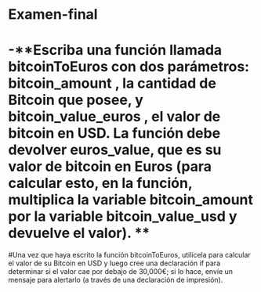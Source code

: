 # Examen-final
# -**Escriba una función llamada bitcoinToEuros con dos parámetros: bitcoin_amount , la cantidad de Bitcoin que posee, y bitcoin_value_euros , el valor de bitcoin en USD. La función debe devolver euros_value, que es su valor de bitcoin en Euros (para calcular esto, en la función, multiplica la variable bitcoin_amount por la variable bitcoin_value_usd y devuelve el valor). **
#Una vez que haya escrito la función bitcoinToEuros, utilícela para calcular el valor de su Bitcoin en USD y luego cree una declaración if para determinar si el valor cae por debajo de 30,000€; si lo hace, envíe un mensaje para alertarlo (a través de una declaración de impresión).
